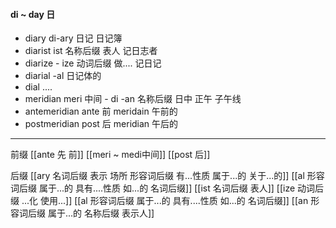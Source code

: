#### di ~ day 日

- diary di-ary 日记 日记簿
- diarist  ist 名称后缀 表人 记日志者
- diarize  - ize 动词后缀 做....  记日记
- diarial -al 日记体的 
- dial  ....
- meridian meri 中间 - di -an 名称后缀 日中 正午 子午线
- antemeridian ante 前 meridain 午前的
- postmeridian post 后 meridian 午后的


----
前缀
[[ante 先 前]]
[[meri ~ medi中间]]
[[post 后]]

后缀
[[ary 名词后缀 表示 场所  形容词后缀 有...性质 属于...的 关于...的]]
[[al 形容词后缀   属于...的  具有....性质  如...的   名词后缀]]
[[ist  名词后缀 表人]]
[[ize 动词后缀 ...化 使用...]]
[[al 形容词后缀   属于...的  具有....性质  如...的   名词后缀]]
[[an 形容词后缀  属于...的    名称后缀  表示人]]
